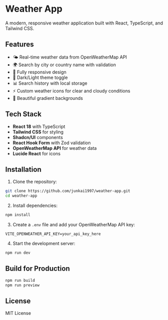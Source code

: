 # Weather App

A modern, responsive weather application built with React, TypeScript, and Tailwind CSS.

## Features

- 🌤️ Real-time weather data from OpenWeatherMap API
- 🌍 Search by city or country name with validation
- 📱 Fully responsive design
- 🌙 Dark/Light theme toggle
- 📊 Search history with local storage
- ⚡ Custom weather icons for clear and cloudy conditions
- 🎨 Beautiful gradient backgrounds

## Tech Stack

- **React 18** with TypeScript
- **Tailwind CSS** for styling
- **Shadcn/UI** components
- **React Hook Form** with Zod validation
- **OpenWeatherMap API** for weather data
- **Lucide React** for icons

## Installation

1. Clone the repository:
```bash
git clone https://github.com/junkai1997/weather-app.git
cd weather-app
```

2. Install dependencies:
```bash
npm install
```

3. Create a `.env` file and add your OpenWeatherMap API key:
```
VITE_OPENWEATHER_API_KEY=your_api_key_here
```

4. Start the development server:
```bash
npm run dev
```

## Build for Production

```bash
npm run build
npm run preview
```

## License

MIT License